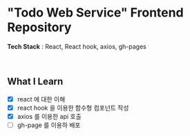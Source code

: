 # "Todo Web Service" Frontend Repository
**Tech Stack** : React, React hook, axios, gh-pages

<br>

## What I Learn
- [x] react 에 대한 이해
- [x] react hook 을 이용한 함수형 컴포넌트 작성
- [x] axios 를 이용한 api 호출
- [ ] gh-page 를 이용하 배포
